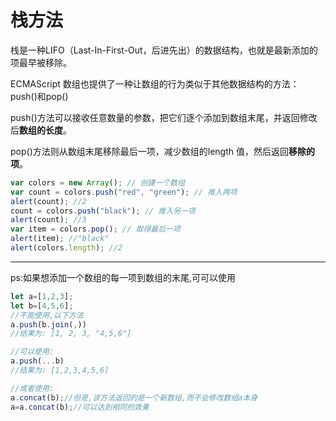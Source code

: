 # 栈方法

栈是一种LIFO（Last-In-First-Out，后进先出）的数据结构，也就是最新添加的项最早被移除。

ECMAScript 数组也提供了一种让数组的行为类似于其他数据结构的方法：push()和pop()

push()方法可以接收任意数量的参数，把它们逐个添加到数组末尾，并返回修改后**数组的长度**。

pop()方法则从数组末尾移除最后一项，减少数组的length 值，然后返回**移除的项**。

```javascript
var colors = new Array(); // 创建一个数组
var count = colors.push("red", "green"); // 推入两项
alert(count); //2
count = colors.push("black"); // 推入另一项
alert(count); //3
var item = colors.pop(); // 取得最后一项
alert(item); //"black"
alert(colors.length); //2
```
---
ps:如果想添加一个数组的每一项到数组的末尾,可可以使用
``` javascript
let a=[1,2,3];
let b=[4,5,6];
//不能使用,以下方法
a.push(b.join(,))
//结果为: [1, 2, 3, "4,5,6"]

//可以使用:
a.push(...b)
//结果为: [1,2,3,4,5,6]

//或者使用:
a.concat(b);//但是,该方法返回的是一个新数组,而不会修改数组a本身
a=a.concat(b);//可以达到相同的效果
```
